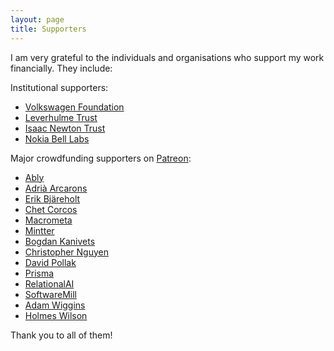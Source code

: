 ```yaml
---
layout: page
title: Supporters
---
```


I am very grateful to the individuals and organisations who support my work financially. They include:

Institutional supporters:

* [Volkswagen Foundation](https://www.volkswagenstiftung.de/en/)
* [Leverhulme Trust](https://www.leverhulme.ac.uk/)
* [Isaac Newton Trust](https://www.newtontrust.cam.ac.uk/)
* [Nokia Bell Labs](https://mobicentre.cst.cam.ac.uk/)

Major crowdfunding supporters on [Patreon](https://www.patreon.com/martinkl):

* [Ably](https://ably.com/)
* [Adrià Arcarons](https://twitter.com/adriaarcarons)
* [Erik Bjäreholt](https://erik.bjareholt.com/)
* [Chet Corcos](http://www.chetcorcos.com/)
* [Macrometa](https://www.macrometa.com/)
* [Mintter](https://mintter.com/)
* [Bogdan Kanivets](https://twitter.com/bkanivets)
* [Christopher Nguyen](https://www.aitomatic.com/)
* [David Pollak](https://twitter.com/dpp)
* [Prisma](https://www.prisma.io/)
* [RelationalAI](https://relational.ai/)
* [SoftwareMill](https://softwaremill.com/)
* [Adam Wiggins](https://adamwiggins.com/)
* [Holmes Wilson](https://twitter.com/holmesworcester)

Thank you to all of them!
